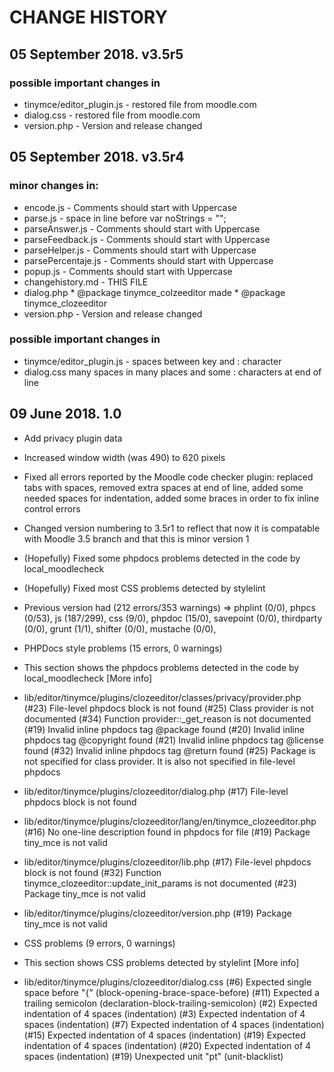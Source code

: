 # CHANGE HISTORY
## 05 September 2018. v3.5r5

### possible important changes in 
* tinymce/editor_plugin.js - restored file from moodle.com
* dialog.css - restored file from moodle.com
* version.php - Version and release changed

## 05 September 2018. v3.5r4
### minor changes in:
* encode.js - Comments should start with Uppercase
* parse.js - space in line before var noStrings = "";
* parseAnswer.js - Comments should start with Uppercase
* parseFeedback.js - Comments should start with Uppercase
* parseHelper.js - Comments should start with Uppercase
* parsePercentaje.js - Comments should start with Uppercase
* popup.js - Comments should start with Uppercase
* changehistory.md - THIS FILE
* dialog.php  * @package    tinymce_colzeeditor  made * @package    tinymce_clozeeditor
* version.php - Version and release changed

### possible important changes in 
* tinymce/editor_plugin.js - spaces between key and : character
* dialog.css many spaces in many places and some : characters at end of line


## 09 June 2018. 1.0
* Add privacy plugin data
* Increased window width (was 490) to 620 pixels
* Fixed all errors reported by the Moodle code checker plugin: 
  replaced tabs with spaces, 
  removed extra spaces at end of line, 
  added some needed spaces for indentation,
  added some braces in order to fix inline control errors
* Changed version numbering to 3.5r1 to reflect that 
  now it is compatable with Moodle 3.5 branch and that this is minor version 1
 
* (Hopefully) Fixed some phpdocs problems detected in the code by local_moodlecheck
* (Hopefully) Fixed most CSS problems detected by stylelint
 
* Previous version had (212 errors/353 warnings)
  => phplint (0/0), phpcs (0/53), 
  js (187/299), 
  css (9/0), 
  phpdoc (15/0), savepoint (0/0), thirdparty (0/0), 
  grunt (1/1), shifter (0/0), mustache (0/0),

* PHPDocs style problems (15 errors, 0 warnings)
* This section shows the phpdocs problems detected in the code by local_moodlecheck [More info]

* lib/editor/tinymce/plugins/clozeeditor/classes/privacy/provider.php
(#23) File-level phpdocs block is not found
(#25) Class provider is not documented
(#34) Function provider::_get_reason is not documented
(#19) Invalid inline phpdocs tag @package found
(#20) Invalid inline phpdocs tag @copyright found
(#21) Invalid inline phpdocs tag @license found
(#32) Invalid inline phpdocs tag @return found
(#25) Package is not specified for class provider. It is also not specified in file-level phpdocs

* lib/editor/tinymce/plugins/clozeeditor/dialog.php
(#17) File-level phpdocs block is not found
* lib/editor/tinymce/plugins/clozeeditor/lang/en/tinymce_clozeeditor.php
(#16) No one-line description found in phpdocs for file
(#19) Package tiny_mce is not valid
* lib/editor/tinymce/plugins/clozeeditor/lib.php
(#17) File-level phpdocs block is not found
(#32) Function tinymce_clozeeditor::update_init_params is not documented
(#23) Package tiny_mce is not valid
* lib/editor/tinymce/plugins/clozeeditor/version.php
(#19) Package tiny_mce is not valid

* CSS problems (9 errors, 0 warnings)
* This section shows CSS problems detected by stylelint [More info]

* lib/editor/tinymce/plugins/clozeeditor/dialog.css
(#6) Expected single space before "{" (block-opening-brace-space-before)
(#11) Expected a trailing semicolon (declaration-block-trailing-semicolon)
(#2) Expected indentation of 4 spaces (indentation)
(#3) Expected indentation of 4 spaces (indentation)
(#7) Expected indentation of 4 spaces (indentation)
(#15) Expected indentation of 4 spaces (indentation)
(#19) Expected indentation of 4 spaces (indentation)
(#20) Expected indentation of 4 spaces (indentation)
(#19) Unexpected unit "pt" (unit-blacklist)
